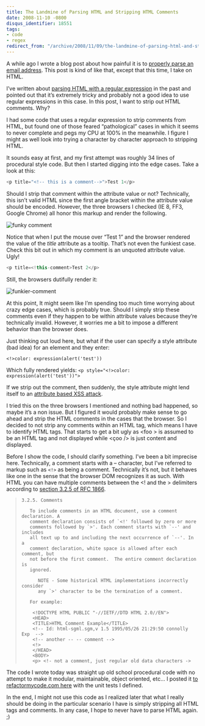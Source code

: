 ```yaml
---
title: The Landmine of Parsing HTML and Stripping HTML Comments
date: 2008-11-10 -0800
disqus_identifier: 18551
tags:
- code
- regex
redirect_from: "/archive/2008/11/09/the-landmine-of-parsing-html-and-stripping-html-comments.aspx/"
---
```


A while ago I wrote a blog post about how painful it is to [properly
parse an email
address](https://haacked.com/archive/2007/08/21/i-knew-how-to-validate-an-email-address-until-i.aspx "Validating an email addres").
This post is kind of like that, except that this time, I take on HTML.

I’ve written about [parsing HTML with a regular
expression](https://haacked.com/archive/2005/04/22/Matching_HTML_With_Regex.aspx "Matching HTML with regular expressions")
in the past and pointed out that it’s extremely tricky and probably not
a good idea to use regular expressions in this case. In this post, I
want to strip out HTML comments. Why?

I had some code that uses a regular expression to strip comments from
HTML, but found one of those feared “pathological” cases in which it
seems to never complete and pegs my CPU at 100% in the meanwhile. I
figure I might as well look into trying a character by character
approach to stripping HTML.

It sounds easy at first, and my first attempt was roughly 34 lines of
procedural style code. But then I started digging into the edge cases.
Take a look at this:

```csharp
<p title="<!-- this is a comment-->">Test 1</p>
```

Should I strip that comment within the attribute value or not?
Technically, this isn’t valid HTML since the first angle bracket within
the attribute value should be encoded. However, the three browsers I
checked (IE 8, FF3, Google Chrome) all honor this markup and render the
following.

![funky
comment](https://haacked.com/images/haacked_com/WindowsLiveWriter/TheLandmineofParsingHTMLandStrippingHTML_E73B/funky-comment_3.png "funky comment")

Notice that when I put the mouse over “Test 1” and the browser rendered
the value of the *title* attribute as a tooltip. That’s not even the
funkiest case. Check this bit out in which my comment is an unquoted
attribute value. Ugly!

```csharp
<p title=<!this-comment>Test 2</p>
```

Still, the browsers dutifully render it:

![funkier-comment](https://haacked.com/images/haacked_com/WindowsLiveWriter/TheLandmineofParsingHTMLandStrippingHTML_E73B/funkier-comment_3.png "funkier-comment") 

At this point, It might seem like I’m spending too much time worrying
about crazy edge cases, which is probably true. Should I simply strip
these comments even if they happen to be within attribute values because
they’re technically invalid. However, it worries me a bit to impose a
different behavior than the browser does.

Just thinking out loud here, but what if the user can specify a style
attribute (bad idea) for an element and they enter:

`<!>color: expression(alert('test'))`

Which fully rendered yields:
`<p style="<!>color: expression(alert('test'))">`

If we strip out the comment, then suddenly, the style attribute might
lend itself to an [attribute based XSS
attack](http://jeremiahgrossman.blogspot.com/2007/07/attribute-based-cross-site-scripting.html "Attribute Based XSS").

I tried this on the three browsers I mentioned and nothing bad happened,
so maybe it’s a non issue. But I figured it would probably make sense to
go ahead and strip the HTML comments in the cases that the browser. So I
decided to not strip any comments within an HTML tag, which means I have
to identify HTML tags. That starts to get a bit ugly as \<foo \> is
assumed to be an HTML tag and not displayed while \<çoo /\> is just
content and displayed.

Before I show the code, I should clarify something. I’ve been a bit
imprecise here. Technically, a comment starts with a – character, but
I’ve referred to markup such as `<!>` as being a comment. Technically
it’s not, but it behaves like one in the sense that the browser DOM
recognizes it as such. With HTML you can have multiple comments between
the \<! and the \> delimiters according to [section 3.2.5 of RFC
1866](http://www.freesoft.org/CIE/RFC/1866/15.htm "Section 3.2.5 RFC 1866").

>     3.2.5. Comments
>
>        To include comments in an HTML document, use a comment declaration. A
>        comment declaration consists of `<!' followed by zero or more
>        comments followed by `>'. Each comment starts with `--' and includes
>        all text up to and including the next occurrence of `--'. In a
>        comment declaration, white space is allowed after each comment, but
>        not before the first comment.  The entire comment declaration is
>        ignored.
>
>           NOTE - Some historical HTML implementations incorrectly consider
>           any `>' character to be the termination of a comment.
>
>        For example:
>
>         <!DOCTYPE HTML PUBLIC "-//IETF//DTD HTML 2.0//EN">
>         <HEAD>
>         <TITLE>HTML Comment Example</TITLE>
>         <!-- Id: html-sgml.sgm,v 1.5 1995/05/26 21:29:50 connolly Exp  -->
>         <!-- another -- -- comment -->
>         <!>
>         </HEAD>
>         <BODY>
>         <p> <!- not a comment, just regular old data characters ->
>         

The code I wrote today was straight up old school procedural code with
no attempt to make it modular, maintainable, object oriented, etc… I
posted it [to refactormycode.com
here](http://refactormycode.com/codes/597-strip-html-comments "Refactor My Code")
with the unit tests I defined.

In the end, I might not use this code as I realized later that what I
really should be doing in the particular scenario I have is simply
stripping all HTML tags and comments. In any case, I hope to never have
to parse HTML again. ;)

